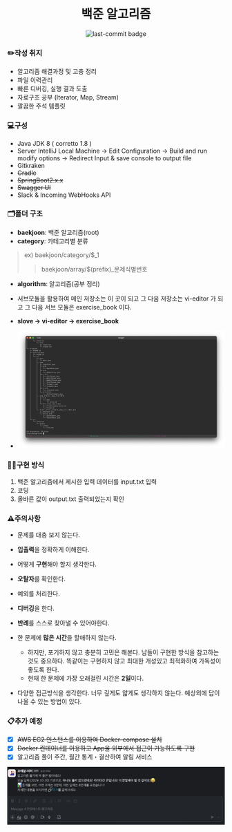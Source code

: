 <div align="center">

# 백준 알고리즘
![last-commit badge](https://img.shields.io/github/last-commit/yeeooni/baekjoon-slove?style=flat-square)

</div>

### ✏️작성 취지
- 알고리즘 해결과정 및 고충 정리
- 파일 이력관리 
- 빠른 디버깅, 실행 결과 도출
- 자료구조 공부 (Iterator, Map, Stream)
- 깔끔한 주석 템플릿 

### 💻구성
- Java JDK 8 ( corretto 1.8 )
- Server IntelliJ Local Machine -> Edit Configuration -> Build and run modify options -> Redirect Input & save console to output file  
- Gitkraken
- ~~Gradle~~
- ~~SpringBoot2.x.x~~
- ~~Swagger UI~~
- Slack & Incoming WebHooks API

### 🗂️폴더 구조
- **baekjoon**: 백준 알고리즘(root)
- **category**: 카테고리별 분류
 
> ex) baekjoon/category/$_1
>> baekjoon/array/$(prefix)_문제식별번호

- **algorithm**: 알고리즘(공부 정리)

- 서브모듈을 활용하여 메인 저장소는 이 곳이 되고 그 다음 저장소는 vi-editor 가 되고 그 다음 서브 모듈은 exercise_book 이다.
- **slove -> vi-editor -> exercise_book**
- ![디렉터리-구조](images-2.png "현재-저장소의-디렉터리-구조")

### 👨‍💻구현 방식
1. 백준 알고리즘에서 제시한 입력 데이터를 input.txt 입력
2. 코딩
3. 올바른 값이 output.txt 출력되었는지 확인

### ⚠️주의사항
- 문제를 대충 보지 않는다.
- **입출력**을 정확하게 이해한다.
- 어떻게 **구현**해야 할지 생각한다.
- **오탈자**를 확인한다.
- 예외를 처리한다.
- **디버깅**을 한다.

- **반례**를 스스로 찾아낼 수 있어야한다.
- 한 문제에 **많은 시간**을 할애하지 않는다.
  - 하지만, 포기하지 않고 충분히 고민은 해본다. 남들이 구현한 방식을 참고하는 것도 중요하다. 똑같이는 구현하지 않고 최대한 개성있고 최적화하여 가독성이 좋도록 한다.
  - 현재 한 문제에 가장 오래걸린 시간은 **2일**이다.
- 다양한 접근방식을 생각한다. 너무 깊게도 얇게도 생각하지 않는다. 예상외에 답이 나올 수 있는 방법이 있다.

### 📋추가 예정
- [X] ~~AWS EC2 인스턴스를 이용하여 Docker-compose 설치~~
- [X] ~~Docker 컨테이너를 이용하고 App을 외부에서 접근이 가능하도록 구현~~
- [X] 알고리즘 풀이 주간, 월간 통계・결산하여 알림 서비스

![슬랙-코딩테스트-알고리즘-채널](images.png "슬랙-코딩테스트-알고리즘-채널")

